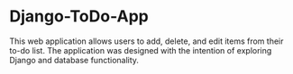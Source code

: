 # Django-ToDo-App
This web application allows users to add, delete, and edit items from their to-do list. 
The application was designed with the intention of exploring Django and database functionality.

